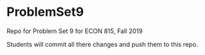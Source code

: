 # ProblemSet9
Repo for Problem Set 9 for ECON 815, Fall 2019

Students will commit all there changes and push them to this repo.
